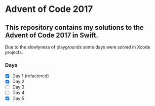 # Advent of Code 2017
## This repository contains my solutions to the Advent of Code 2017 in Swift.
Due to the slowlyness of playgrounds some days were solved in Xcode projects.


### Days
- [x] Day 1 (refactored)
- [x] Day 2
- [ ] Day 3
- [ ] Day 4
- [x] Day 5
